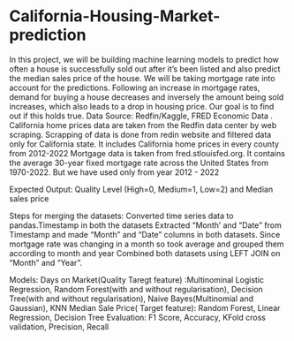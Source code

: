 # California-Housing-Market-prediction
In this project, we will be building machine learning models to predict how often a house is successfully sold out after it’s been listed and also predict the median sales price of the house.
We will be taking mortgage rate into account for the predictions.
Following an increase in mortgage rates, demand for buying a house decreases and inversely the amount being sold increases, which also leads to a drop in housing price. Our goal is to find out if this holds true.
Data Source:  Redfin/Kaggle, FRED Economic Data  .
California home prices data are taken from the Redfin data center by web scraping. Scrapping of data is done from redin website and filtered data only for California state. It includes California home prices in every county from 2012-2022
Mortgage data is taken from fred.stlouisfed.org. It contains the average 30-year fixed mortgage rate across the United States from 1970-2022. But we have used only from year 2012 - 2022

Expected Output: Quality Level (High=0, Medium=1, Low=2) and Median sales price

Steps for merging the datasets:
Converted  time series data to pandas.Timestamp in both the datasets
Extracted “Month’ and “Date” from Timestamp and made “Month” and “Date” columns in both datasets.
Since mortgage rate was  changing in a month so  took average and grouped them according to month and year
Combined both datasets using LEFT JOIN on “Month” and “Year”.

Models: 
Days on Market(Quality Taregt feature) :Multinominal Logistic Regression, Random Forest(with and without regularisation), Decision Tree(with and without regularisation), Naive Bayes(Multinomial and Gaussian), KNN
Median Sale Price( Target feature): Random Forest, Linear Regression, Decision Tree
Evaluation: F1 Score, Accuracy, KFold cross validation, Precision, Recall
